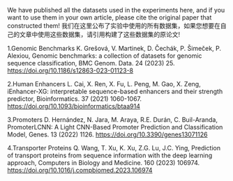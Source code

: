 We have published all the datasets used in the experiments here, and if you want to use them in your own article, please cite the original paper that constructed them!
我们在这里公布了实验中使用的所有数据集，如果您想要在自己的文章中使用这些数据集，请引用构建了这些数据集的原论文!


1.Genomic Benchmarks
K. Grešová, V. Martinek, D. Čechák, P. Šimeček, P. Alexiou, Genomic benchmarks: a collection of datasets for genomic sequence classification, BMC Genom. Data. 24 (2023) 25. https://doi.org/10.1186/s12863-023-01123-8

2.Human Enhancers
L. Cai, X. Ren, X. Fu, L. Peng, M. Gao, X. Zeng, iEnhancer-XG: interpretable sequence-based enhancers and their strength predictor, Bioinformatics. 37 (2021) 1060-1067. https://doi.org/10.1093/bioinformatics/btaa914

3.Promoters
D. Hernández, N. Jara, M. Araya, R.E. Durán, C. Buil-Aranda, PromoterLCNN: A Light CNN-Based Promoter Prediction and Classification Model, Genes. 13 (2022) 1126. https://doi.org/10.3390/genes13071126

4.Transporter Proteins
Q. Wang, T. Xu, K. Xu, Z.G. Lu, J.C. Ying, Prediction of transport proteins from sequence information with the deep learning approach, Computers in Biology and Medicine. 160 (2023) 106974. https://doi.org/10.1016/j.compbiomed.2023.106974
